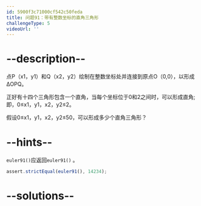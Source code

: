 ```yaml
---
id: 5900f3c71000cf542c50feda
title: 问题91：带有整数坐标的直角三角形
challengeType: 5
videoUrl: ''
---
```


# --description--

点P（x1，y1）和Q（x2，y2）绘制在整数坐标处并连接到原点O（0,0），以形成ΔOPQ。

正好有十四个三角形包含一个直角，当每个坐标位于0和2之间时，可以形成直角;即，0≤x1，y1，x2，y2≤2。

假设0≤x1，y1，x2，y2≤50，可以形成多少个直角三角形？

# --hints--

`euler91()`应返回`euler91()` 。

```js
assert.strictEqual(euler91(), 14234);
```

# --solutions--

